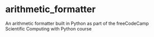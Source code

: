 # arithmetic_formatter
An arithmetic formatter built in Python as part of the freeCodeCamp Scientific Computing with Python course
